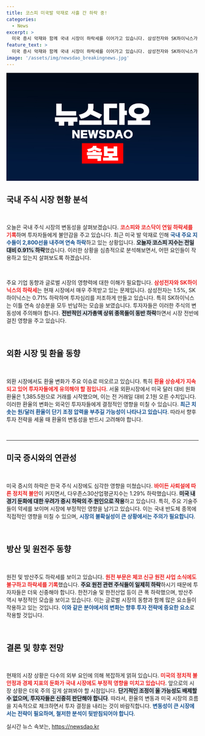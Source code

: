 ```yaml
---
title: 코스피 미국발 악재로 사흘 간 하락 중!
categories:
  - News
excerpt: >
  미국 증시 악재와 함께 국내 시장이 하락세를 이어가고 있습니다. 삼성전자와 SK하이닉스가 동반 하락하며 코스피는 2,800선을 내줬고, 원전 및 방산주도 하락세로 전환했습니다. 과연 이 위기를 어떻게 극복할까요?
feature_text: >
  미국 증시 악재와 함께 국내 시장이 하락세를 이어가고 있습니다. 삼성전자와 SK하이닉스가 동반 하락하며 코스피는 2,800선을 내줬고, 원전 및 방산주도 하락세로 전환했습니다. 과연 이 위기를 어떻게 극복할까요?
image: '/assets/img/newsdao_breakingnews.jpg'
---
```


<p><img src="/assets/img/newsdao_breakingnews.jpg" alt="ranknews 속보" /></p>

<h2 data-ke-size="size26">국내 주식 시장 현황 분석</h2>

<p data-ke-size="size16">&nbsp;</p> 

<p>오늘은 국내 주식 시장의 변동성을 살펴보겠습니다. <b><span style="color: #ee2323;">코스피와 코스닥이 연일 하락세를 기록</span></b>하며 투자자들에게 불안감을 주고 있습니다. 최근 미국 발 악재로 인해 <b><span style="color: #1a5490;">국내 주요 지수들이 2,800선을 내주며 연속 하락</span></b>하고 있는 상황입니다. <b><span style="background-color: #21538527;">오늘자 코스피 지수는 전일 대비 0.91% 하락</span></b>했습니다. 이러한 상황을 심층적으로 분석해보면서, 어떤 요인들이 작용하고 있는지 살펴보도록 하겠습니다. </p>

<p data-ke-size="size16">&nbsp;</p>

<p>주요 기업 동향과 글로벌 시장의 영향력에 대한 이해가 필요합니다. <b><span style="color: #ee2323;">삼성전자와 SK하이닉스의 하락세</span></b>는 현재 시장에서 매우 주목받고 있는 문제입니다. 삼성전자는 1.5%, SK하이닉스는 0.71% 하락하며 투자심리를 저조하게 만들고 있습니다. 특히 SK하이닉스는 이틀 연속 상승분을 모두 반납하는 모습을 보였습니다. 투자자들은 이러한 주식의 변동성에 주의해야 합니다. <b><span style="background-color: #21538527;">전반적인 시가총액 상위 종목들이 동반 하락</span></b>하면서 시장 전반에 걸친 영향을 주고 있습니다.</p>

<p data-ke-size="size16">&nbsp;</p>

<h2 data-ke-size="size26">외환 시장 및 환율 동향</h2>

<p data-ke-size="size16">&nbsp;</p> 

<p>외환 시장에서도 환율 변화가 주요 이슈로 떠오르고 있습니다. 특히 <b><span style="color: #ee2323;">환율 상승세가 지속되고 있어 투자자들에게 유의해야 할 점입니다</span></b>. 서울 외환시장에서 미국 달러 대비 원화 환율은 1,385.5원으로 거래를 시작했으며, 이는 전 거래일 대비 2.1원 오른 수치입니다. 이러한 환율의 변화는 외국인 투자자들에게 결정적인 영향을 미칠 수 있습니다. <b><span style="color: #1a5490;">최근 치솟는 원/달러 환율이 단기 조정 압력을 부추길 가능성이 나타나고 있습니다</span></b>. 따라서 향후 투자 전략을 세울 때 환율의 변동성을 반드시 고려해야 합니다.</p>

<p data-ke-size="size16">&nbsp;</p>

<hr>

<h2 data-ke-size="size26">미국 증시와의 연관성</h2>

<p data-ke-size="size16">&nbsp;</p> 

<p>미국 증시의 하락은 한국 주식 시장에도 심각한 영향을 미쳤습니다. <b><span style="color: #ee2323;">바이든 사퇴설에 따른 정치적 불안</span></b>이 커지면서, 다우존스30산업평균지수는 1.29% 하락했습니다. <b><span style="background-color: #21538527;">미국 내 경기 둔화에 대한 우려가 증시 하락의 주 원인으로 작용</span></b>하고 있습니다. 특히, 주요 기술주들이 약세를 보이며 시장에 부정적인 영향을 남기고 있습니다. 이는 국내 반도체 종목에 직접적인 영향을 미칠 수 있으며, <b><span style="color: #1a5490;">시장의 불확실성이 큰 상황에서는 주의가 필요합니다</span></b>.</p>

<p data-ke-size="size16">&nbsp;</p>

<h2 data-ke-size="size26">방산 및 원전주 동향</h2>

<p data-ke-size="size16">&nbsp;</p> 

<p>원전 및 방산주도 하락세를 보이고 있습니다. <b><span style="color: #ee2323;">원전 부문은 체코 신규 원전 사업 소식에도 불구하고 하락세를 기록</span></b>했습니다. <b><span style="background-color: #21538527;">주요 원전 관련 주식들이 일제히 하락</span></b>하시기 때문에 투자자들은 더욱 신중해야 합니다. 한전기술 및 한전산업 등이 큰 폭 하락했으며, 방산주 역시 부정적인 모습을 보이고 있습니다. 이는 글로벌 시장의 동향과 함께 많은 요소들이 작용하고 있는 것입니다. <b><span style="color: #1a5490;">이와 같은 분야에서의 변화는 향후 투자 전략에 중요한 요소</span></b>로 작용할 것입니다.</p>

<p data-ke-size="size16">&nbsp;</p>

<h2 data-ke-size="size26">결론 및 향후 전망</h2>

<p data-ke-size="size16">&nbsp;</p> 

<p>현재의 시장 상황은 다수의 외부 요인에 의해 복잡하게 얽혀 있습니다. <b><span style="color: #ee2323;">미국의 정치적 불안정과 경제 지표의 둔화가 국내 시장에도 부정적 영향을 미치고 있습니다</span></b>. 앞으로의 시장 상황은 더욱 주의 깊게 살펴봐야 할 시점입니다. <b><span style="background-color: #21538527;">단기적인 조정이 올 가능성도 배제할 수 없으며, 투자자들은 신중히 판단해야 합니다</span></b>. 따라서, 환율의 변동과 미국 시장의 흐름을 지속적으로 체크하면서 투자 결정을 내리는 것이 바람직합니다. <b><span style="color: #1a5490;">변동성이 큰 시장에서는 전략이 필요하며, 철저한 분석이 뒷받침되어야 합니다</span></b>.</p>
실시간 뉴스 속보는, <a href="https://newsdao.kr" rel="dofollow">https://newsdao.kr</a>


